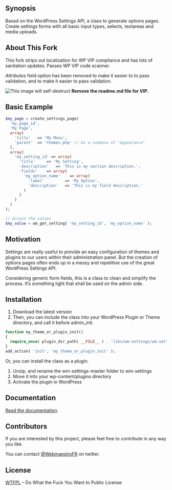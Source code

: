 ## Synopsis

Based on the WordPress Settings API, a class to generate options pages. Create settings forms with all basic input types, selects, textareas and media uploads. 

## About This Fork
This fork strips out localization for WP VIP compliance and has lots of sanitation updates. Passes WP VIP code scanner. 

*Attributes* field option has been removed to make it easier to to pass validation, and to make it easier to pass validation.


![This image will self-destruct](http://31.media.tumblr.com/tumblr_lez9equyBX1qzh5ato1_500.gif "This image will self-destruct") 
**Remove the readme.md file for VIP.**

## Basic Example

```php
$my_page = create_settings_page(
  'my_page_id',
  'My Page',
  array(
    'title'   => 'My Menu',
    'parent'  => 'themes.php' // As a submenu of "Appearance"
  ),
  array(
    'my_setting_id' => array(
      'title'     => 'My Setting',
      'description'   => 'This is my section description.',
      'fields'    => array(
        'my_option_name'    => array(
          'label'         => 'My Option',
          'description'   => 'This is my field description.' 
        )
      )
    )
  )
);

// Access the values
$my_value = wm_get_setting( 'my_setting_id', 'my_option_name' );
```

## Motivation

Settings are really useful to provide an easy configuration of themes and plugins to our users within their administration panel. But the creation of options pages often ends up in a messy and repetitive use of the great WordPress Settings API.

Considering generic form fields, this is a class to clean and simplify the process. It’s something light that shall be used on the admin side.

## Installation

1. Download the latest version
2. Then, you can include the class into your WordPress Plugin or Theme directory, and call it before admin_init.
  ```php
  function my_theme_or_plugin_init()
  {
    require_once( plugin_dir_path( __FILE__ ) . 'libs/wm-settings/wm-settings.php' );
  }
  add_action( 'init', 'my_theme_or_plugin_init' );
  ```
  Or, you can install the class as a plugin.
  1. Unzip, and rename the wm-settings-master folder to wm-settings
  2. Move it into your wp-content/plugins directory
  3. Activate the plugin in WordPress

## Documentation

[Read the documentation](http://webmaestro.fr/wordpress-settings-api-options-pages/#wm-settings-doc).

## Contributors

If you are interested by this project, please feel free to contribute in any way you like.

You can contact [@WebmaestroFR](https://twitter.com/WebmaestroFR) on twitter.

## License

[WTFPL](http://www.wtfpl.net/) – Do What the Fuck You Want to Public License
